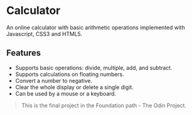 # Calculator 

An online calculator with basic arithmetic operations implemented with Javascript, CSS3 and HTML5. 

  

## Features
- Supports basic operations: divide, multiple, add, and subtract.
- Supports calculations on floating numbers.
- Convert a number to negative.
- Clear the whole display or delete a single digit.
- Can be used by a mouse or a keyboard.


> This is the final project in the Foundation path - The Odin Project.